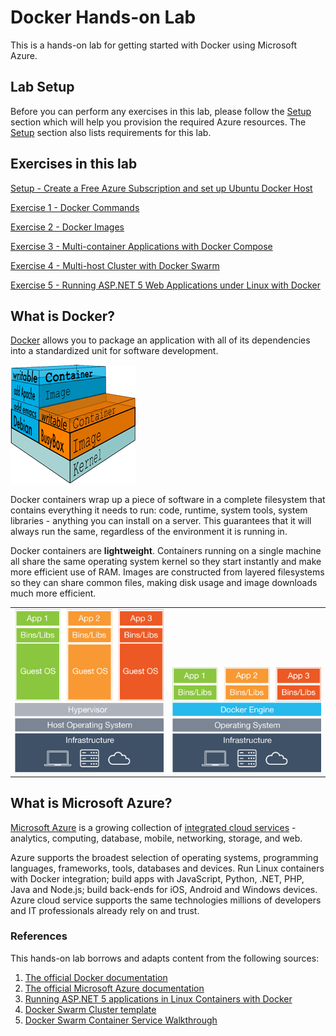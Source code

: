 # Docker Hands-on Lab

This is a hands-on lab for getting started with Docker using Microsoft Azure.

## Lab Setup

Before you can perform any exercises in this lab, please follow the [Setup](Setup/README.md) section which will help you provision the required Azure resources.
The [Setup](Setup/README.md) section also lists requirements for this lab.

## Exercises in this lab

[Setup - Create a Free Azure Subscription and set up Ubuntu Docker Host](Setup/README.md)

[Exercise 1 - Docker Commands](Exercise01/README.md)

[Exercise 2 - Docker Images](Exercise02/README.md)

[Exercise 3 - Multi-container Applications with Docker Compose](Exercise03/README.md)

[Exercise 4 - Multi-host Cluster with Docker Swarm](Exercise04/README.md)

[Exercise 5 - Running ASP.NET 5 Web Applications under Linux with Docker](Exercise05/README.md)

## What is Docker?

[Docker](https://www.docker.com/) allows you to package an application with all of its dependencies into a standardized unit for software development.

![](images/what_is_layered_filesystems_sm.png)

Docker containers wrap up a piece of software in a complete filesystem that contains everything it needs to run: code, runtime, system tools, system libraries - anything you can install on a server. This guarantees that it will always run the same, regardless of the environment it is running in. 

Docker containers are **lightweight**. Containers running on a single machine all share the same operating system kernel so they start instantly and make more efficient use of RAM. Images are constructed from layered filesystems so they can share common files, making disk usage and image downloads much more efficient.

<table border="0">
    <tr>
        <td style="width: 50%; vertical-align: baseline">
            <img src="images/what-is-docker-diagram.png"/>
        </td>
        <td style="width: 50%; vertical-align: baseline">
            <img src="images/what-is-vm-diagram.png"/>
        </td>
    </tr> 
</table>

## What is Microsoft Azure?

[Microsoft Azure](https://azure.microsoft.com/) is a growing collection of [integrated cloud services](https://azure.microsoft.com/en-us/services/) - analytics, computing, database, mobile, networking, storage, and web.

Azure supports the broadest selection of operating systems, programming languages, frameworks, tools, databases and devices. Run Linux containers with Docker integration; build apps with JavaScript, Python, .NET, PHP, Java and Node.js; build back-ends for iOS, Android and Windows devices. Azure cloud service supports the same technologies millions of developers and IT professionals already rely on and trust.

### References

This hands-on lab borrows and adapts content from the following sources:

1. [The official Docker documentation](https://docs.docker.com/)
2. [The official Microsoft Azure documentation](https://azure.microsoft.com/en-us/documentation/)
3. [Running ASP.NET 5 applications in Linux Containers with Docker](https://blogs.msdn.microsoft.com/webdev/2015/01/14/running-asp-net-5-applications-in-linux-containers-with-docker/)
4. [Docker Swarm Cluster template](https://github.com/Azure/azure-quickstart-templates/tree/master/docker-swarm-cluster)
5. [Docker Swarm Container Service Walkthrough](https://github.com/Azure/azure-quickstart-templates/blob/master/101-acs-swarm/docs/SwarmPreviewWalkthrough.md)
